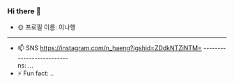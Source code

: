 ### Hi there 👋

- 🌞 프로필
 이름: 이나행
-----------------------
- 📫 SNS
https://instagram.com/n_haeng?igshid=ZDdkNTZiNTM=
--------------------------\
ns: ...
- ⚡ Fun fact: ..
